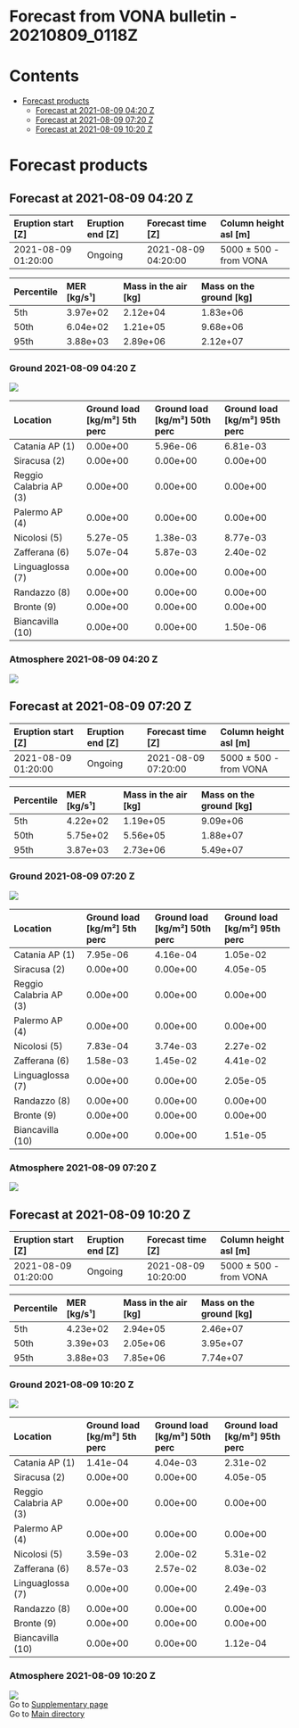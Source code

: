 
Forecast from VONA bulletin - 20210809_0118Z
============================================

Contents
========

* [Forecast products](#forecast-products)
	* [Forecast at 2021-08-09 04:20 Z](#forecast-at-2021-08-09-0420-z)
	* [Forecast at 2021-08-09 07:20 Z](#forecast-at-2021-08-09-0720-z)
	* [Forecast at 2021-08-09 10:20 Z](#forecast-at-2021-08-09-1020-z)

# Forecast products

## Forecast at 2021-08-09 04:20 Z
  

|Eruption start [Z]|Eruption end [Z]|Forecast time [Z]|Column height asl [m]|
| :--- | :--- | :--- | :--- |
|2021-08-09 01:20:00|Ongoing|2021-08-09 04:20:00|5000 ± 500 - from VONA|
  
  

|Percentile|MER [kg/s¹]|Mass in the air [kg]|Mass on the ground [kg]|
| :--- | :--- | :--- | :--- |
|5th|3.97e+02|2.12e+04|1.83e+06|
|50th|6.04e+02|1.21e+05|9.68e+06|
|95th|3.88e+03|2.89e+06|2.12e+07|
  

### Ground 2021-08-09 04:20 Z
  
![](./figures/probability_grd_2021_08_09_0420_scenario_1.png)  
  
  
  
  
  
  
  
  
  

|Location|Ground load [kg/m²] 5th perc|Ground load [kg/m²] 50th perc|Ground load [kg/m²] 95th perc|
| :--- | :--- | :--- | :--- |
|Catania AP (1)|0.00e+00|5.96e-06|6.81e-03|
|Siracusa (2)|0.00e+00|0.00e+00|0.00e+00|
|Reggio Calabria AP (3)|0.00e+00|0.00e+00|0.00e+00|
|Palermo AP (4)|0.00e+00|0.00e+00|0.00e+00|
|Nicolosi (5)|5.27e-05|1.38e-03|8.77e-03|
|Zafferana (6)|5.07e-04|5.87e-03|2.40e-02|
|Linguaglossa (7)|0.00e+00|0.00e+00|0.00e+00|
|Randazzo (8)|0.00e+00|0.00e+00|0.00e+00|
|Bronte (9)|0.00e+00|0.00e+00|0.00e+00|
|Biancavilla (10)|0.00e+00|0.00e+00|1.50e-06|
  

### Atmosphere 2021-08-09 04:20 Z
  
![](./figures/probability_air_2021_08_09_0420_scenario_1_conclev_1.png)
## Forecast at 2021-08-09 07:20 Z
  

|Eruption start [Z]|Eruption end [Z]|Forecast time [Z]|Column height asl [m]|
| :--- | :--- | :--- | :--- |
|2021-08-09 01:20:00|Ongoing|2021-08-09 07:20:00|5000 ± 500 - from VONA|
  
  

|Percentile|MER [kg/s¹]|Mass in the air [kg]|Mass on the ground [kg]|
| :--- | :--- | :--- | :--- |
|5th|4.22e+02|1.19e+05|9.09e+06|
|50th|5.75e+02|5.56e+05|1.88e+07|
|95th|3.87e+03|2.73e+06|5.49e+07|
  

### Ground 2021-08-09 07:20 Z
  
![](./figures/probability_grd_2021_08_09_0720_scenario_1.png)  
  
  
  
  
  
  
  
  
  

|Location|Ground load [kg/m²] 5th perc|Ground load [kg/m²] 50th perc|Ground load [kg/m²] 95th perc|
| :--- | :--- | :--- | :--- |
|Catania AP (1)|7.95e-06|4.16e-04|1.05e-02|
|Siracusa (2)|0.00e+00|0.00e+00|4.05e-05|
|Reggio Calabria AP (3)|0.00e+00|0.00e+00|0.00e+00|
|Palermo AP (4)|0.00e+00|0.00e+00|0.00e+00|
|Nicolosi (5)|7.83e-04|3.74e-03|2.27e-02|
|Zafferana (6)|1.58e-03|1.45e-02|4.41e-02|
|Linguaglossa (7)|0.00e+00|0.00e+00|2.05e-05|
|Randazzo (8)|0.00e+00|0.00e+00|0.00e+00|
|Bronte (9)|0.00e+00|0.00e+00|0.00e+00|
|Biancavilla (10)|0.00e+00|0.00e+00|1.51e-05|
  

### Atmosphere 2021-08-09 07:20 Z
  
![](./figures/probability_air_2021_08_09_0720_scenario_1_conclev_1.png)
## Forecast at 2021-08-09 10:20 Z
  

|Eruption start [Z]|Eruption end [Z]|Forecast time [Z]|Column height asl [m]|
| :--- | :--- | :--- | :--- |
|2021-08-09 01:20:00|Ongoing|2021-08-09 10:20:00|5000 ± 500 - from VONA|
  
  

|Percentile|MER [kg/s¹]|Mass in the air [kg]|Mass on the ground [kg]|
| :--- | :--- | :--- | :--- |
|5th|4.23e+02|2.94e+05|2.46e+07|
|50th|3.39e+03|2.05e+06|3.95e+07|
|95th|3.88e+03|7.85e+06|7.74e+07|
  

### Ground 2021-08-09 10:20 Z
  
![](./figures/probability_grd_2021_08_09_1020_scenario_1.png)  
  
  
  
  
  
  
  
  
  

|Location|Ground load [kg/m²] 5th perc|Ground load [kg/m²] 50th perc|Ground load [kg/m²] 95th perc|
| :--- | :--- | :--- | :--- |
|Catania AP (1)|1.41e-04|4.04e-03|2.31e-02|
|Siracusa (2)|0.00e+00|0.00e+00|4.05e-05|
|Reggio Calabria AP (3)|0.00e+00|0.00e+00|0.00e+00|
|Palermo AP (4)|0.00e+00|0.00e+00|0.00e+00|
|Nicolosi (5)|3.59e-03|2.00e-02|5.31e-02|
|Zafferana (6)|8.57e-03|2.57e-02|8.03e-02|
|Linguaglossa (7)|0.00e+00|0.00e+00|2.49e-03|
|Randazzo (8)|0.00e+00|0.00e+00|0.00e+00|
|Bronte (9)|0.00e+00|0.00e+00|0.00e+00|
|Biancavilla (10)|0.00e+00|0.00e+00|1.12e-04|
  

### Atmosphere 2021-08-09 10:20 Z
  
![](./figures/probability_air_2021_08_09_1020_scenario_1_conclev_1.png)  
Go to [Supplementary page](Supplementary_page.md)  
Go to [Main directory](https://github.com/federicapardini/Real_time_ash_forecast)